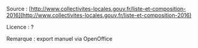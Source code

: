 


Source : [http://www.collectivites-locales.gouv.fr/liste-et-composition-2016](http://www.collectivites-locales.gouv.fr/liste-et-composition-2016)

Licence : ?

Remarque : export manuel via OpenOffice

